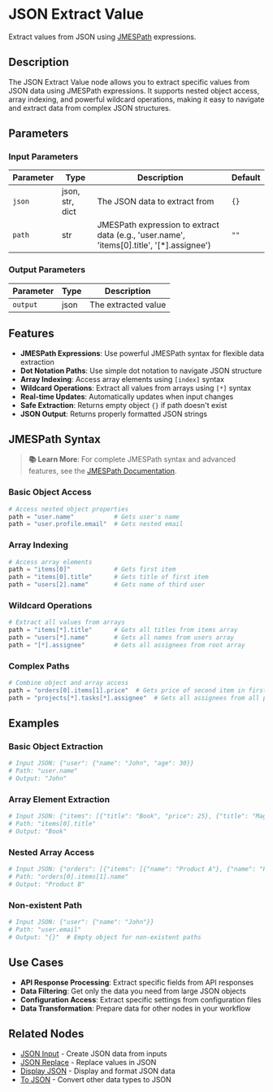 # JSON Extract Value

Extract values from JSON using [JMESPath](https://jmespath.org) expressions.

## Description

The JSON Extract Value node allows you to extract specific values from JSON data using JMESPath expressions. It supports nested object access, array indexing, and powerful wildcard operations, making it easy to navigate and extract data from complex JSON structures.

## Parameters

### Input Parameters

| Parameter | Type            | Description                                                                                    | Default |
| --------- | --------------- | ---------------------------------------------------------------------------------------------- | ------- |
| `json`    | json, str, dict | The JSON data to extract from                                                                  | `{}`    |
| `path`    | str             | JMESPath expression to extract data (e.g., 'user.name', 'items[0].title', '[*].assignee') | `""`    |

### Output Parameters

| Parameter | Type | Description         |
| --------- | ---- | ------------------- |
| `output`  | json | The extracted value |

## Features

- **JMESPath Expressions**: Use powerful JMESPath syntax for flexible data extraction
- **Dot Notation Paths**: Use simple dot notation to navigate JSON structure
- **Array Indexing**: Access array elements using `[index]` syntax
- **Wildcard Operations**: Extract all values from arrays using `[*]` syntax
- **Real-time Updates**: Automatically updates when input changes
- **Safe Extraction**: Returns empty object `{}` if path doesn't exist
- **JSON Output**: Returns properly formatted JSON strings

## JMESPath Syntax

> **📚 Learn More**: For complete JMESPath syntax and advanced features, see the [JMESPath Documentation](https://jmespath.org/tutorial.html).

### Basic Object Access

```python
# Access nested object properties
path = "user.name"           # Gets user's name
path = "user.profile.email"  # Gets nested email
```

### Array Indexing

```python
# Access array elements
path = "items[0]"            # Gets first item
path = "items[0].title"      # Gets title of first item
path = "users[2].name"       # Gets name of third user
```

### Wildcard Operations

```python
# Extract all values from arrays
path = "items[*].title"      # Gets all titles from items array
path = "users[*].name"       # Gets all names from users array
path = "[*].assignee"        # Gets all assignees from root array
```

### Complex Paths

```python
# Combine object and array access
path = "orders[0].items[1].price"  # Gets price of second item in first order
path = "projects[*].tasks[*].assignee"  # Gets all assignees from all project tasks
```

## Examples

### Basic Object Extraction

```python
# Input JSON: {"user": {"name": "John", "age": 30}}
# Path: "user.name"
# Output: "John"
```

### Array Element Extraction

```python
# Input JSON: {"items": [{"title": "Book", "price": 25}, {"title": "Magazine", "price": 10}]}
# Path: "items[0].title"
# Output: "Book"
```

### Nested Array Access

```python
# Input JSON: {"orders": [{"items": [{"name": "Product A"}, {"name": "Product B"}]}]}
# Path: "orders[0].items[1].name"
# Output: "Product B"
```

### Non-existent Path

```python
# Input JSON: {"user": {"name": "John"}}
# Path: "user.email"
# Output: "{}"  # Empty object for non-existent paths
```

## Use Cases

- **API Response Processing**: Extract specific fields from API responses
- **Data Filtering**: Get only the data you need from large JSON objects
- **Configuration Access**: Extract specific settings from configuration files
- **Data Transformation**: Prepare data for other nodes in your workflow

## Related Nodes

- [JSON Input](json_input.md) - Create JSON data from inputs
- [JSON Replace](json_replace.md) - Replace values in JSON
- [Display JSON](display_json.md) - Display and format JSON data
- [To JSON](../convert/to_json.md) - Convert other data types to JSON
